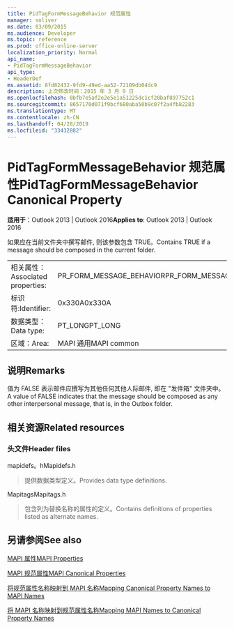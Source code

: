 ```yaml
---
title: PidTagFormMessageBehavior 规范属性
manager: soliver
ms.date: 03/09/2015
ms.audience: Developer
ms.topic: reference
ms.prod: office-online-server
localization_priority: Normal
api_name:
- PidTagFormMessageBehavior
api_type:
- HeaderDef
ms.assetid: 8fd82432-9fd9-49ed-aa52-72109db04dc9
description: 上次修改时间：2015 年 3 月 9 日
ms.openlocfilehash: 8bfb7e5af2e2e5e1a51225dc1cf20baf897752c1
ms.sourcegitcommit: 8657170d071f9bcf680aba50b9c07f2a4fb82283
ms.translationtype: MT
ms.contentlocale: zh-CN
ms.lasthandoff: 04/28/2019
ms.locfileid: "33432882"
---
```

# <a name="pidtagformmessagebehavior-canonical-property"></a><span data-ttu-id="4fa0b-103">PidTagFormMessageBehavior 规范属性</span><span class="sxs-lookup"><span data-stu-id="4fa0b-103">PidTagFormMessageBehavior Canonical Property</span></span>

  
  
<span data-ttu-id="4fa0b-104">**适用于**：Outlook 2013 | Outlook 2016</span><span class="sxs-lookup"><span data-stu-id="4fa0b-104">**Applies to**: Outlook 2013 | Outlook 2016</span></span> 
  
<span data-ttu-id="4fa0b-105">如果应在当前文件夹中撰写邮件, 则该参数包含 TRUE。</span><span class="sxs-lookup"><span data-stu-id="4fa0b-105">Contains TRUE if a message should be composed in the current folder.</span></span> 
  
|||
|:-----|:-----|
|<span data-ttu-id="4fa0b-106">相关属性：</span><span class="sxs-lookup"><span data-stu-id="4fa0b-106">Associated properties:</span></span>  <br/> |<span data-ttu-id="4fa0b-107">PR_FORM_MESSAGE_BEHAVIOR</span><span class="sxs-lookup"><span data-stu-id="4fa0b-107">PR_FORM_MESSAGE_BEHAVIOR</span></span>  <br/> |
|<span data-ttu-id="4fa0b-108">标识符:</span><span class="sxs-lookup"><span data-stu-id="4fa0b-108">Identifier:</span></span>  <br/> |<span data-ttu-id="4fa0b-109">0x330A</span><span class="sxs-lookup"><span data-stu-id="4fa0b-109">0x330A</span></span>  <br/> |
|<span data-ttu-id="4fa0b-110">数据类型：</span><span class="sxs-lookup"><span data-stu-id="4fa0b-110">Data type:</span></span>  <br/> |<span data-ttu-id="4fa0b-111">PT_LONG</span><span class="sxs-lookup"><span data-stu-id="4fa0b-111">PT_LONG</span></span>  <br/> |
|<span data-ttu-id="4fa0b-112">区域：</span><span class="sxs-lookup"><span data-stu-id="4fa0b-112">Area:</span></span>  <br/> |<span data-ttu-id="4fa0b-113">MAPI 通用</span><span class="sxs-lookup"><span data-stu-id="4fa0b-113">MAPI common</span></span>  <br/> |
   
## <a name="remarks"></a><span data-ttu-id="4fa0b-114">说明</span><span class="sxs-lookup"><span data-stu-id="4fa0b-114">Remarks</span></span>

<span data-ttu-id="4fa0b-115">值为 FALSE 表示邮件应撰写为其他任何其他人际邮件, 即在 "发件箱" 文件夹中。</span><span class="sxs-lookup"><span data-stu-id="4fa0b-115">A value of FALSE indicates that the message should be composed as any other interpersonal message, that is, in the Outbox folder.</span></span> 
  
## <a name="related-resources"></a><span data-ttu-id="4fa0b-116">相关资源</span><span class="sxs-lookup"><span data-stu-id="4fa0b-116">Related resources</span></span>

### <a name="header-files"></a><span data-ttu-id="4fa0b-117">头文件</span><span class="sxs-lookup"><span data-stu-id="4fa0b-117">Header files</span></span>

<span data-ttu-id="4fa0b-118">mapidefs。h</span><span class="sxs-lookup"><span data-stu-id="4fa0b-118">Mapidefs.h</span></span>
  
> <span data-ttu-id="4fa0b-119">提供数据类型定义。</span><span class="sxs-lookup"><span data-stu-id="4fa0b-119">Provides data type definitions.</span></span>
    
<span data-ttu-id="4fa0b-120">Mapitags</span><span class="sxs-lookup"><span data-stu-id="4fa0b-120">Mapitags.h</span></span>
  
> <span data-ttu-id="4fa0b-121">包含列为替换名称的属性的定义。</span><span class="sxs-lookup"><span data-stu-id="4fa0b-121">Contains definitions of properties listed as alternate names.</span></span>
    
## <a name="see-also"></a><span data-ttu-id="4fa0b-122">另请参阅</span><span class="sxs-lookup"><span data-stu-id="4fa0b-122">See also</span></span>



[<span data-ttu-id="4fa0b-123">MAPI 属性</span><span class="sxs-lookup"><span data-stu-id="4fa0b-123">MAPI Properties</span></span>](mapi-properties.md)
  
[<span data-ttu-id="4fa0b-124">MAPI 规范属性</span><span class="sxs-lookup"><span data-stu-id="4fa0b-124">MAPI Canonical Properties</span></span>](mapi-canonical-properties.md)
  
[<span data-ttu-id="4fa0b-125">将规范属性名称映射到 MAPI 名称</span><span class="sxs-lookup"><span data-stu-id="4fa0b-125">Mapping Canonical Property Names to MAPI Names</span></span>](mapping-canonical-property-names-to-mapi-names.md)
  
[<span data-ttu-id="4fa0b-126">将 MAPI 名称映射到规范属性名称</span><span class="sxs-lookup"><span data-stu-id="4fa0b-126">Mapping MAPI Names to Canonical Property Names</span></span>](mapping-mapi-names-to-canonical-property-names.md)

